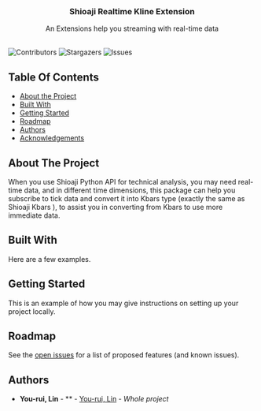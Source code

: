 <br/>
<p align="center">
  <h3 align="center">Shioaji Realtime Kline Extension
</h3>

  <p align="center">
    An Extensions help you streaming with real-time data
    <br/>
    <br/>
  </p>
</p>

![Contributors](https://img.shields.io/github/contributors/NickLin910221/Shioaji_Realtime_Kline?color=dark-green) ![Stargazers](https://img.shields.io/github/stars/NickLin910221/Shioaji_Realtime_Kline?style=social) ![Issues](https://img.shields.io/github/issues/NickLin910221/Shioaji_Realtime_Kline) 

## Table Of Contents

* [About the Project](#about-the-project)
* [Built With](#built-with)
* [Getting Started](#getting-started)
* [Roadmap](#roadmap)
* [Authors](#authors)
* [Acknowledgements](#acknowledgements)

## About The Project

When you use Shioaji Python API for technical analysis, you may need real-time data, and in different time dimensions, this package can help you subscribe to tick data and convert it into Kbars type (exactly the same as Shioaji Kbars ), to assist you in converting from Kbars to use more immediate data.

## Built With

 Here are a few examples.

## Getting Started

This is an example of how you may give instructions on setting up your project locally.

## Roadmap

See the [open issues](https://github.com/NickLin910221/Shioaji_Realtime_Kline/issues) for a list of proposed features (and known issues).

## Authors

* **You-rui, Lin** - ** - [You-rui, Lin](https://dearestbee.tplinkdns.com/Resume.pdf) - *Whole project*
